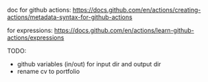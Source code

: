 doc for github actions:
https://docs.github.com/en/actions/creating-actions/metadata-syntax-for-github-actions

for expressions:
https://docs.github.com/en/actions/learn-github-actions/expressions


TODO:
- github variables (in/out) for input dir and output dir
- rename cv to portfolio

